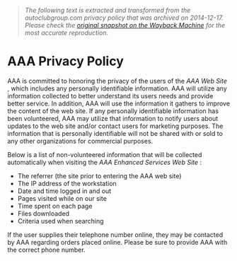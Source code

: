> *The following text is extracted and transformed from the autoclubgroup.com privacy policy that was archived on 2014-12-17. Please check the [original snapshot on the Wayback Machine](https://web.archive.org/web/20141217130625id_/http%3A//www.aaa.com/aaa/SubDomains/misc/privacy-policy.htm) for the most accurate reproduction.*

# AAA Privacy Policy

AAA is committed to honoring the privacy of the users of the _AAA Web Site_ , which includes any personally identifiable information. AAA will utilize any information collected to better understand its users needs and provide better service. In addition, AAA will use the information it gathers to improve the content of the web site. If any personally identifiable information has been volunteered, AAA may utilize that information to notify users about updates to the web site and/or contact users for marketing purposes. The information that is personally identifiable will not be shared with or sold to any other organizations for commercial purposes. 

Below is a list of non-volunteered information that will be collected automatically when visiting the _AAA Enhanced Services Web Site_ : 

  * The referrer (the site prior to entering the AAA web site)
  * The IP address of the workstation
  * Date and time logged in and out
  * Pages visited while on our site
  * Time spent on each page
  * Files downloaded
  * Criteria used when searching



If the user supplies their telephone number online, they may be contacted by AAA regarding orders placed online. Please be sure to provide AAA with the correct phone number. 
